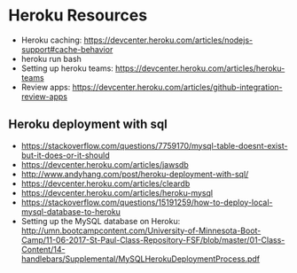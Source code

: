 # Heroku Resources

* Heroku caching: <https://devcenter.heroku.com/articles/nodejs-support#cache-behavior>
* heroku run bash
* Setting up heroku teams: <https://devcenter.heroku.com/articles/heroku-teams>
* Review apps: <https://devcenter.heroku.com/articles/github-integration-review-apps>

## Heroku deployment with sql

* <https://stackoverflow.com/questions/7759170/mysql-table-doesnt-exist-but-it-does-or-it-should>
* <https://devcenter.heroku.com/articles/jawsdb>
* <http://www.andyhang.com/post/heroku-deployment-with-sql/>
* <https://devcenter.heroku.com/articles/cleardb>
* <https://devcenter.heroku.com/articles/heroku-mysql>
* <https://stackoverflow.com/questions/15191259/how-to-deploy-local-mysql-database-to-heroku>
* Setting up the MySQL database on Heroku: <http://umn.bootcampcontent.com/University-of-Minnesota-Boot-Camp/11-06-2017-St-Paul-Class-Repository-FSF/blob/master/01-Class-Content/14-handlebars/Supplemental/MySQLHerokuDeploymentProcess.pdf>